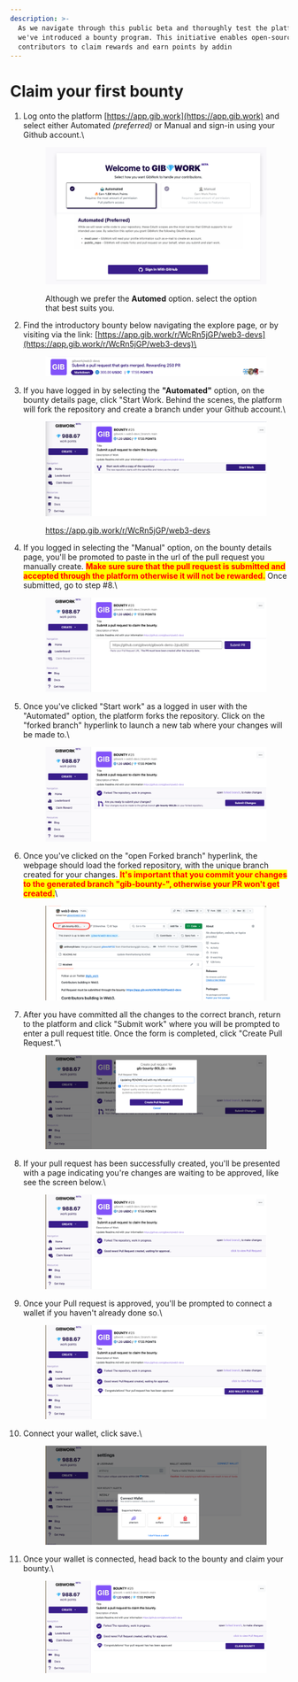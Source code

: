 ```yaml
---
description: >-
  As we navigate through this public beta and thoroughly test the platform,
  we've introduced a bounty program. This initiative enables open-source
  contributors to claim rewards and earn points by addin
---
```


# Claim your first bounty



1.  Log onto the platform [https://app.gib.work](https://app.gib.work) and select either Automated _(preferred)_ or Manual and sign-in using your Github account.\


    <figure><img src="../.gitbook/assets/image (3).png" alt=""><figcaption><p>Although we prefer the <strong>Automed</strong> option. select the option that best suits you. </p></figcaption></figure>


2.  Find the introductory bounty below navigating the explore page, or by visiting via the link: [https://app.gib.work/r/WcRn5jGP/web3-devs](https://app.gib.work/r/WcRn5jGP/web3-devs)\


    <figure><img src="../.gitbook/assets/image (4).png" alt=""><figcaption></figcaption></figure>


3.  If you have logged in by selecting the **"Automated"** option, on the bounty details page, click "Start Work. Behind the scenes, the platform will fork the repository and create a branch under your Github account.\


    <figure><img src="../.gitbook/assets/image (5).png" alt=""><figcaption><p><a href="https://app.gib.work/r/WcRn5jGP/web3-devs">https://app.gib.work/r/WcRn5jGP/web3-devs</a></p></figcaption></figure>


4.  If you logged in selecting the "Manual" option, on the bounty details page, you'll be promoted to paste in the url of the pull request you manually create. <mark style="color:red;">**Make sure sure that the pull request is submitted and accepted through the platform otherwise it will not be rewarded.**</mark> Once submitted, go to step #8.\


    <figure><img src="../.gitbook/assets/image (6).png" alt=""><figcaption></figcaption></figure>


5.  Once you've clicked "Start work" as a logged in user with the "Automated" option, the platform forks the repository. Click on the "forked branch" hyperlink to launch a new tab where your changes will be made to.\


    <figure><img src="../.gitbook/assets/image (7).png" alt=""><figcaption></figcaption></figure>


6.  Once you've clicked on the "open Forked branch" hyperlink, the webpage should load the forked repository, with the unique branch created for your changes. <mark style="color:red;">**It's important that you commit your changes to the generated branch "gib-bounty-", otherwise your PR won't get created.**</mark>\


    <figure><img src="../.gitbook/assets/image (8).png" alt=""><figcaption></figcaption></figure>


7.  After you have committed all the changes to the correct branch, return to the platform and click "Submit work" where you will be prompted to enter a pull request title. Once the form is completed, click "Create Pull Request."\


    <figure><img src="../.gitbook/assets/image (9).png" alt=""><figcaption></figcaption></figure>


8.  If your pull request has been successfully created, you'll be presented with a page indicating you're changes are waiting to be approved, like see the screen below.\


    <figure><img src="../.gitbook/assets/image (10).png" alt=""><figcaption></figcaption></figure>


9.  Once your Pull request is approved, you'll be prompted to connect a wallet if you haven't already done so.\


    <figure><img src="../.gitbook/assets/image (11).png" alt=""><figcaption></figcaption></figure>


10. Connect your wallet, click save.\


    <figure><img src="../.gitbook/assets/image (12).png" alt=""><figcaption></figcaption></figure>


11. Once your wallet is connected, head back to the bounty and claim your bounty.\


    <figure><img src="../.gitbook/assets/image (13).png" alt=""><figcaption></figcaption></figure>







